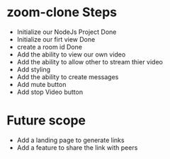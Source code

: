 # zoom-clone Steps

- Initialize our NodeJs Project Done
- Initialize our firt view Done
- create a room id Done
- Add the ability to view our own video
- Add the ability to allow other to stream thier video
- Add styling
- Add the ability to create messages
- Add mute button
- Add stop Video button

# Future scope
- Add a landing page to generate links
- Add a feature to share the link with peers